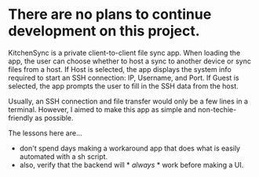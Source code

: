 

# There are no plans to continue development on this project.

KitchenSync is a private client-to-client file sync app. When loading the app, the user can choose whether to host a sync to another device or sync files from a host. If Host is selected, the app displays the system info required to start an SSH connection: IP, Username, and Port. If Guest is selected, the app prompts the user to fill in the SSH data from the host.

Usually, an SSH connection and file transfer would only be a few lines in a terminal. However, I aimed to make this app as simple and non-techie-friendly as possible.


The lessons here are...
* don't spend days making a workaround app that does what is easily automated with a sh script.
* also, verify that the backend will * *always* * work before making a UI.
